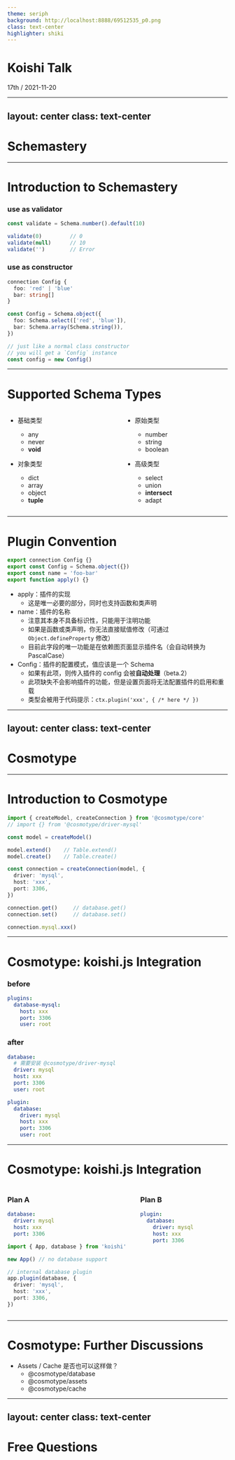 ```yaml
---
theme: seriph
background: http://localhost:8888/69512535_p0.png
class: text-center
highlighter: shiki
---
```


# Koishi Talk

<div class="opacity-80">
17th / 2021-11-20
</div>

---
layout: center
class: text-center
---

# Schemastery

---

# Introduction to Schemastery

### use as validator

```ts
const validate = Schema.number().default(10)

validate(0)         // 0
validate(null)      // 10
validate('')        // Error
```

### use as constructor

```ts
connection Config {
  foo: 'red' | 'blue'
  bar: string[]
}

const Config = Schema.object({
  foo: Schema.select(['red', 'blue']),
  bar: Schema.array(Schema.string()),
})

// just like a normal class constructor
// you will get a `Config` instance
const config = new Config()
```

---

# Supported Schema Types

<div class="container">
<div class="left">

- 基础类型
  - any
  - never
  - **void**

- 对象类型
  - dict
  - array
  - object
  - **tuple**

</div>
<div class="right">

- 原始类型
  - number
  - string
  - boolean

- 高级类型
  - select
  - union
  - **intersect**
  - adapt

</div>
</div>

<style>

.container {
  display: flex;
}
.left, .right {
  width: 100%;
}

</style>

---

# Plugin Convention

```ts
export connection Config {}
export const Config = Schema.object({})
export const name = 'foo-bar'
export function apply() {}
```

- apply：插件的实现
  - 这是唯一必要的部分，同时也支持函数和类声明
- name：插件的名称
  - 注意其本身不具备标识性，只能用于注明功能
  - 如果是函数或类声明，你无法直接赋值修改（可通过 `Object.defineProperty` 修改）
  - 目前此字段的唯一功能是在依赖图页面显示插件名（会自动转换为 PascalCase）
- Config：插件的配置模式，值应该是一个 Schema
  - 如果有此项，则传入插件的 config 会被**自动处理**（beta.2）
  - 此项缺失不会影响插件的功能，但是设置页面将无法配置插件的启用和重载
  - 类型会被用于代码提示：`ctx.plugin('xxx', { /* here */ })`

---
layout: center
class: text-center
---

# Cosmotype

---

# Introduction to Cosmotype

```ts
import { createModel, createConnection } from '@cosmotype/core'
// import {} from '@cosmotype/driver-mysql'

const model = createModel()

model.extend()    // Table.extend()
model.create()    // Table.create()

const connection = createConnection(model, {
  driver: 'mysql',
  host: 'xxx',
  port: 3306,
})

connection.get()     // database.get()
connection.set()     // database.set()

connection.mysql.xxx()
```

---

# Cosmotype: koishi.js Integration

### before

```yaml
plugins:
  database-mysql:
    host: xxx
    port: 3306
    user: root
```

### after

```yaml
database:
  # 需要安装 @cosmotype/driver-mysql
  driver: mysql
  host: xxx
  port: 3306
  user: root
```

```yaml
plugin:
  database:
    driver: mysql
    host: xxx
    port: 3306
    user: root
```

---

# Cosmotype: koishi.js Integration

<div class="container">
<div class="left">

### Plan A

```yaml
database:
  driver: mysql
  host: xxx
  port: 3306
```

```ts
import { App, database } from 'koishi'

new App() // no database support

// internal database plugin
app.plugin(database, {
  driver: 'mysql',
  host: 'xxx',
  port: 3306,
})
```

</div>
<div class="right">

### Plan B

```yaml
plugin:
  database:
    driver: mysql
    host: xxx
    port: 3306
```

</div>
</div>

<style>

.container {
  display: flex;
  gap: 2rem;
}
.left, .right {
  width: 100%;
}

</style>

---

# Cosmotype: Further Discussions

- Assets / Cache 是否也可以这样做？
  - @cosmotype/database
  - @cosmotype/assets
  - @cosmotype/cache

---
layout: center
class: text-center
---

# Free Questions
